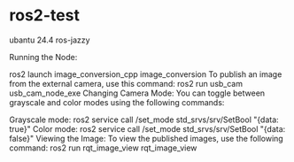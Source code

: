 # ros2-test

ubantu 24.4
ros-jazzy

Running the Node:

ros2 launch image_conversion_cpp image_conversion
To publish an image from the external camera, use this command:
ros2 run usb_cam usb_cam_node_exe
Changing Camera Mode:
You can toggle between grayscale and color modes using the following commands:

Grayscale mode:
ros2 service call /set_mode std_srvs/srv/SetBool "{data: true}"
Color mode:
ros2 service call /set_mode std_srvs/srv/SetBool "{data: false}"
Viewing the Image:
To view the published images, use the following command:
ros2 run rqt_image_view rqt_image_view
